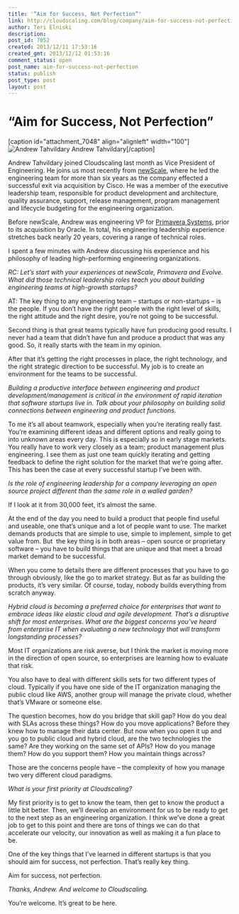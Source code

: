 ```yaml
---
title: '“Aim for Success, Not Perfection”'
link: http://cloudscaling.com/blog/company/aim-for-success-not-perfection/
author: Teri Elniski
description: 
post_id: 7052
created: 2013/12/11 17:53:16
created_gmt: 2013/12/12 01:53:16
comment_status: open
post_name: aim-for-success-not-perfection
status: publish
post_type: post
layout: post
---
```


# “Aim for Success, Not Perfection”

[caption id="attachment_7048" align="alignleft" width="100"]![Andrew Tahvildary](http://www.cloudscaling.com/wp-content/uploads/2013/12/andrew_tahvildary.jpg) Andrew Tahvildary[/caption]

Andrew Tahvildary joined Cloudscaling last month as Vice President of Engineering. He joins us most recently from [newScale](http://www.cisco.com/web/about/ac49/ac0/ac1/ac259/newscale.html#!), where he led the engineering team for more than six years as the company effected a successful exit via acquisition by Cisco. He was a member of the executive leadership team, responsible for product development and architecture, quality assurance, support, release management, program management and lifecycle budgeting for the engineering organization.

Before newScale, Andrew was engineering VP for [Primavera Systems](http://www.oracle.com/us/products/applications/primavera/overview/index.html), prior to its acquisition by Oracle. In total, his engineering leadership experience stretches back nearly 20 years, covering a range of technical roles.

I spent a few minutes with Andrew discussing his experience and his philosophy of leading high-performing engineering organizations.

_RC: Let’s start with your experiences at newScale, Primavera and Evolve. What did those technical leadership roles teach you about building engineering teams at high-growth startups?_

AT: The key thing to any engineering team – startups or non-startups – is the people. If you don’t have the right people with the right level of skills, the right attitude and the right desire, you’re not going to be successful.

Second thing is that great teams typically have fun producing good results. I never had a team that didn’t have fun and produce a product that was any good. So, it really starts with the team in my opinion. 

After that it’s getting the right processes in place, the right technology, and the right strategic direction to be successful. My job is to create an environment for the teams to be successful.

_Building a productive interface between engineering and product development/management is critical in the environment of rapid iteration that software startups live in. Talk about your philosophy on building solid connections between engineering and product functions._

To me it’s all about teamwork, especially when you’re iterating really fast. You’re examining different ideas and different options and really going to into unknown areas every day. This is especially so in early stage markets. You really have to work very closely as a team; product management plus engineering. I see them as just one team quickly iterating and getting feedback to define the right solution for the market that we’re going after. This has been the case at every successful startup I’ve been with.

_Is the role of engineering leadership for a company leveraging an open source project different than the same role in a walled garden?_

If I look at it from 30,000 feet, it’s almost the same.

At the end of the day you need to build a product that people find useful and useable, one that’s unique and a lot of people want to use. The market demands products that are simple to use, simple to implement, simple to get value from. But  the key thing is in both areas – open source or proprietary software – you have to build things that are unique and that meet a broad market demand to be successful.

When you come to details there are different processes that you have to go through obviously, like the go to market strategy. But as far as building the products, it’s very similar. Of course, today, nobody builds everything from scratch anyway.

_Hybrid cloud is becoming a preferred choice for enterprises that want to embrace ideas like elastic cloud and agile development. That’s a disruptive shift for most enterprises. What are the biggest concerns you’ve heard from enterprise IT when evaluating a new technology that will transform longstanding processes?_

Most IT organizations are risk averse, but I think the market is moving more in the direction of open source, so enterprises are learning how to evaluate that risk.

You also have to deal with different skills sets for two different types of cloud. Typically if you have one side of the IT organization managing the public cloud like AWS, another group will manage the private cloud, whether that’s VMware or someone else.

The question becomes, how do you bridge that skill gap? How do you deal with SLAs across these things? How do you move applications? Before they knew how to manage their data center. But now when you open it up and you go to public cloud and hybrid cloud, are the two technologies the same? Are they working on the same set of APIs? How do you manage them? How do you support them? How you maintain things across?

Those are the concerns people have – the complexity of how you manage two very different cloud paradigms.

_What is your first priority at Cloudscaling?_

My first priority is to get to know the team, then get to know the product a little bit better. Then, we’ll develop an environment for us to be ready to get to the next step as an engineering organization. I think we’ve done a great job to get to this point and there are tons of things we can do that accelerate our velocity, our innovation as well as making it a fun place to be. 

One of the key things that I’ve learned in different startups is that you should aim for success, not perfection. That’s really key thing.

Aim for success, not perfection.

_Thanks, Andrew. And welcome to Cloudscaling._

You’re welcome. It’s great to be here.